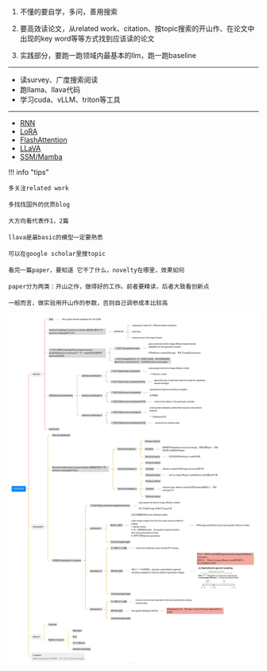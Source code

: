1. 不懂的要自学，多问，善用搜索

2. 要高效读论文，从related work、citation、按topic搜索的开山作、在论文中出现的key word等等方式找到应该读的论文

3. 实践部分，要跑一跑领域内最基本的llm，跑一跑baseline

-------
+ 读survey、广度搜索阅读
+ 跑llama、llava代码
+ 学习cuda、vLLM、triton等工具
-------

+ [RNN](https://arxiv.org/abs/2102.04906#)
+ [LoRA](https://arxiv.org/pdf/2106.09685)
+ [FlashAttention](https://arxiv.org/abs/2205.14135)
+ [LLaVA](https://github.com/haotian-liu/LLaVA)
+ [SSM/Mamba](https://github.com/state-spaces/mamba)

!!! info "tips"

    多关注related work

    多找找国外的优质blog

    大方向看代表作1，2篇

    llava是最basic的模型一定要熟悉

    可以在google scholar里搜topic

    看完一篇paper，要知道 它干了什么，novelty在哪里，效果如何

    paper分为两类：开山之作，做得好的工作。前者要精读，后者大致看创新点

    一般而言，做实验用开山作的参数，否则自己调参成本比较高


![alt text](pics/papertree.png)
